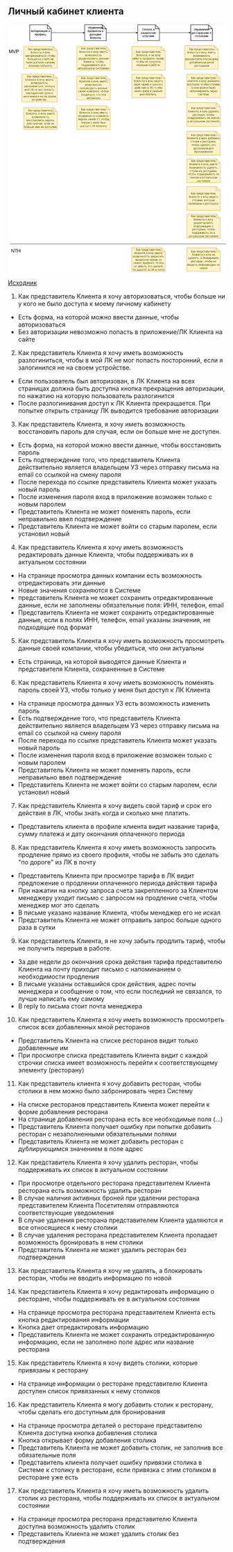 ## Личный кабинет клиента

![](../../img/uc-member-lk.drawio.png)

[Исходник](../../src/uc-member-lk.drawio)

1. Как представитель Клиента я хочу авторизоваться, чтобы больше ни у кого не было доступа к моему личному кабинету

* Есть форма, на которой можно ввести данные, чтобы авторизоваться
* Без авторизации невозможно попасть в приложение/ЛК Клиента на сайте

2. Как представитель Клиента я хочу иметь возможность разлогиниться, чтобы в мой ЛК не мог попасть посторонний, если я залогинился не на своем устройстве.

* Если пользователь был авторизован, в ЛК Клиента на всех страницах должна быть доступна кнопка прекращения авторизации, по нажатию на которую пользователь разлогинится
* После разлогинивания доступ к ЛК Клиента прекращается. При попытке открыть страницу ЛК выводится требование авторизации

3. Как представитель Клиента, я хочу иметь возможность восстановить пароль для случая, если он больше мне не доступен.

* Есть форма, на которой можно ввести данные, чтобы восстановить пароль
* Есть подтверждение того, что представитель Клиента действительно является владельцем УЗ через отправку письма на email со ссылкой на смену пароля
* После перехода по ссылке представитель Клиента может указать новый пароль
* После изменения пароля вход в приложение возможен только с новым паролем
* Представитель Клиента не может поменять пароль, если неправильно ввел подтверждение
* Представитель Клиента не может войти со старым паролем, если установил новый

4. Как представитель Клиента я хочу иметь возможность редактировать данные Клиента, чтобы поддерживать их в актуальном состоянии

* На странице просмотра данных компании есть возможность отредактировать эти данные
* Новые значения сохраняются в Системе
* представитель Клиента не может сохранить отредактированные данные, если не заполнены обязательные поля: ИНН, телефон, email
* Представитель Клиента не может сохранить отредактированные данные, если в полях ИНН, телефон, email указаны значения, не подходящие под формат

5. Как представитель Клиента я хочу иметь возможность просмотреть данные своей компании, чтобы убедиться, что они актуальны

* Есть страница, на которой выводятся данные Клиента и представителя Клиента, сохраненные в Системе

6. Как представитель Клиента я хочу иметь возможность поменять пароль своей УЗ, чтобы только у меня был доступ к ЛК Клиента

* На странице просмотра данных УЗ есть возможность изменить пароль
* Есть подтверждение того, что представитель Клиента действительно является владельцем УЗ через отправку письма на email со ссылкой на смену пароля
* После перехода по ссылке представитель Клиента может указать новый пароль
* После изменения пароля вход в приложение возможен только с новым паролем
* Представитель Клиента не может поменять пароль, если неправильно ввел подтверждение
* Представитель Клиента не может войти со старым паролем, если установил новый

7. Как представитель Клиента я хочу видеть свой тариф и срок его действия в ЛК, чтобы знать когда и сколько мне платить.

* Представитель клиента в профиле клиента видит название тарифа, сумму платежа и дату окончания оплаченного периода

8. Как представитель Клиента я хочу иметь возможность запросить продление прямо из своего профиля, чтобы не забыть это сделать "по дороге" из ЛК в почту

* Представитель Клиента при просмотре тарифа в ЛК видит предложение о продлении оплаченного периода действия тарифа
* При нажатии на кнопку запроса счета закрепленного за Клиентом менеджеру уходит письмо с запросом на продление счета, чтобы менеджер мог это сделать
* В письме указано название Клиента, чтобы менеджер его не искал
* Представитель Клиента не может отправить запрос больше одного раза в сутки

9. Как представитель Клиента, я не хочу забыть продлить тариф, чтобы не получить перерыв в работе.

* За две недели до окончания срока действия тарифа представителю Клиента на почту приходит письмо с напоминанием о необходимости продления
* В письме указаны оставшийся срок действия, адрес почты менеджера и сообщение о том, что если последний не связался, то лучше написать ему самому
* В reply to письма стоит почта менеджера

10. Как представитель Клиента я хочу иметь возможность просмотреть список всех добавленных мной ресторанов

* Представитель Клиента на списке ресторанов видит только добавленные им
* При просмотре списка представитель Клиента видит с каждой строчки списка имеет возможность перейти к соответствующему элементу (ресторану)

11. Как представитель клиента я хочу добавить ресторан, чтобы столики в нем можно было забронировать через Систему

* На списке ресторанов представитель Клиента может перейти к форме добавления ресторана
* На странице добавления ресторана есть все необходимые поля (...)
* Представитель Клиента получает ошибку при попытке добавить ресторан с незаполненными обязательными полями
* Представитель Клиента не может добавить ресторан с дублирующимся значением в поле адрес

12. Как представитель Клиента я хочу удалить ресторан, чтобы поддерживать их список в актуальном состоянии

* При просмотре отдельного ресторана представителем Клиента ресторана есть возможность удалить ресторан
* В случае наличия активных броней при удалении ресторана представителем Клиента Посетителям отправляются соответствующие уведомления
* В случае удаления ресторана представителем Клиента удаляются и все относящиеся к нему столики
* В случае удаления ресторана представителем Клиента пропадает возможность бронировать в нем столики
* Представитель Клиента не может удалить ресторан без подтверждения

13. Как представитель Клиента я хочу не удалять, а блокировать ресторан, чтобы не вводить информацию по новой

14. Как представитель Клиента я хочу редактировать информацию о ресторане, чтобы поддерживать ее в актуальном состоянии

* На странице просмотра ресторана представителем Клиента есть кнопка редактирования информации
* Кнопка дает отредактировать информацию
* Представитель Клиента не может сохранить отредактированную информацию, если не заполнено поле адрес или название ресторана

15. Как представитель Клиента я хочу видеть столики, которые привязаны к ресторану

* На странице информации о ресторане представителю Клиента доступен список привязанных к нему столиков

16. Как представитель Клиента я могу добавить столик к ресторану, чтобы сделать его доступным для бронирования

* На странице просмотра деталей о ресторане представителю Клиента доступна кнопка добавления столика
* Кнопка открывает форму добавления столика
* Представитель Клиента не может добавить столик, не заполнив все обязательные поля
* Представитель клиента получает ошибку привязки столика в Системе к столику в ресторане, если привязка с этим столиком в ресторане уже есть

17. Как представитель Клиента я хочу иметь возможность удалить столик из ресторана, чтобы поддерживать их список в актуальном состоянии

* На странице просмотра ресторана представителю Клиента доступна возможность удалить столик
* Представитель Клиента не может удалить столик без подтверждения
